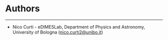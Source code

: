 # Authors #

----------
- Nico Curti - eDIMESLab, Department of Physics and Astronomy, University of Bologna ([nico.curti2@unibo.it](mailto:nico.curti2@unibo.it))

